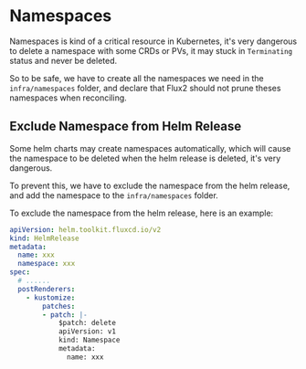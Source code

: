 # Namespaces

Namespaces is kind of a critical resource in Kubernetes, it's very dangerous to delete a
namespace with some CRDs or PVs, it may stuck in `Terminating` status and never be
deleted.

So to be safe, we have to create all the namespaces we need in the `infra/namespaces`
folder, and declare that Flux2 should not prune theses namespaces when reconciling.

## Exclude Namespace from Helm Release

Some helm charts may create namespaces automatically, which will cause the namespace to be
deleted when the helm release is deleted, it's very dangerous.

To prevent this, we have to exclude the namespace from the helm release, and add the
namespace to the `infra/namespaces` folder.

To exclude the namespace from the helm release, here is an example:

```yaml
apiVersion: helm.toolkit.fluxcd.io/v2
kind: HelmRelease
metadata:
  name: xxx
  namespace: xxx
spec:
  # ......
  postRenderers:
    - kustomize:
        patches:
        - patch: |-
            $patch: delete
            apiVersion: v1
            kind: Namespace
            metadata:
              name: xxx

